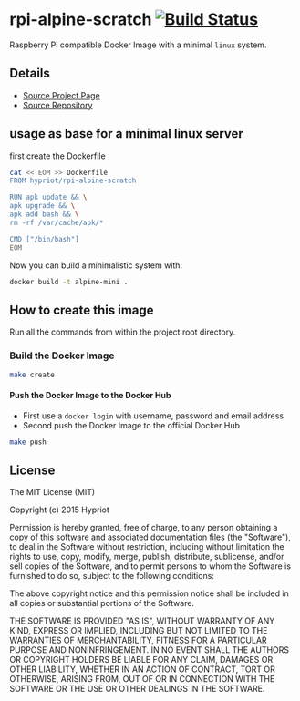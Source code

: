 # rpi-alpine-scratch [![Build Status](http://armbuilder2.hypriot.com/api/badge/github.com/hypriot/rpi-alpine-scratch/status.svg?branch=master)](http://armbuilder.hypriot.com/github.com/hypriot/rpi-alpine-scratch)

Raspberry Pi compatible Docker Image with a minimal `linux` system.

## Details
- [Source Project Page](https://github.com/hypriot)
- [Source Repository](https://github.com/hypriot/rpi-alpine-scratch)

## usage as base for a minimal linux server

first create the Dockerfile

```bash
cat << EOM >> Dockerfile
FROM hypriot/rpi-alpine-scratch

RUN apk update && \
apk upgrade && \
apk add bash && \
rm -rf /var/cache/apk/*

CMD ["/bin/bash"]
EOM
```

Now you can build a minimalistic system with:

```bash
docker build -t alpine-mini .
```


## How to create this image

Run all the commands from within the project root directory.

### Build the Docker Image
```bash
make create
```

#### Push the Docker Image to the Docker Hub
* First use a `docker login` with username, password and email address
* Second push the Docker Image to the official Docker Hub

```bash
make push
```

## License

The MIT License (MIT)

Copyright (c) 2015 Hypriot

Permission is hereby granted, free of charge, to any person obtaining a copy
of this software and associated documentation files (the "Software"), to deal
in the Software without restriction, including without limitation the rights
to use, copy, modify, merge, publish, distribute, sublicense, and/or sell
copies of the Software, and to permit persons to whom the Software is
furnished to do so, subject to the following conditions:

The above copyright notice and this permission notice shall be included in all
copies or substantial portions of the Software.

THE SOFTWARE IS PROVIDED "AS IS", WITHOUT WARRANTY OF ANY KIND, EXPRESS OR
IMPLIED, INCLUDING BUT NOT LIMITED TO THE WARRANTIES OF MERCHANTABILITY,
FITNESS FOR A PARTICULAR PURPOSE AND NONINFRINGEMENT. IN NO EVENT SHALL THE
AUTHORS OR COPYRIGHT HOLDERS BE LIABLE FOR ANY CLAIM, DAMAGES OR OTHER
LIABILITY, WHETHER IN AN ACTION OF CONTRACT, TORT OR OTHERWISE, ARISING FROM,
OUT OF OR IN CONNECTION WITH THE SOFTWARE OR THE USE OR OTHER DEALINGS IN THE
SOFTWARE.
